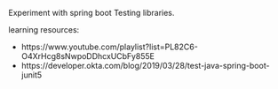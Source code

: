 Experiment with spring boot Testing libraries.  

learning resources: 
<ul>
  <li>https://www.youtube.com/playlist?list=PL82C6-O4XrHcg8sNwpoDDhcxUCbFy855E</li>
  <li>https://developer.okta.com/blog/2019/03/28/test-java-spring-boot-junit5</li>
</ul>
